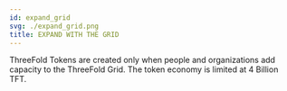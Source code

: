 ```yaml
---
id: expand_grid
svg: ./expand_grid.png
title: EXPAND WITH THE GRID
---
```


ThreeFold Tokens are created only when people and organizations add capacity to the ThreeFold Grid. The token economy is limited at 4 Billion TFT.
